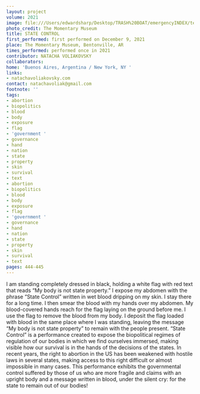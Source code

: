 ```yaml
---
layout: project
volume: 2021
image: file:///Users/edwardsharp/Desktop/TRASH%20BOAT/emergencyINDEX/ten_plus/guts/Print%20only/Links/1663710310716__State_Control--Natacha_Voliakovsky.jpg
photo_credit: The Momentary Museum
title: STATE CONTROL
first_performed: first performed on December 9, 2021
place: The Momentary Museum, Bentonville, AR
times_performed: performed once in 2021
contributor: NATACHA VOLIAKOVSKY
collaborators:
home: 'Buenos Aires, Argentina / New York, NY '
links:
- natachavoliakovsky.com
contact: natachavoliak@gmail.com
footnote: ''
tags:
- abortion
- biopolitics
- blood
- body
- exposure
- flag
- 'government '
- governance
- hand
- nation
- state
- property
- skin
- survival
- text
- abortion
- biopolitics
- blood
- body
- exposure
- flag
- 'government '
- governance
- hand
- nation
- state
- property
- skin
- survival
- text
pages: 444-445
---
```


 I am standing completely dressed in black, holding a white flag with red text that reads “My body is not state property.” I expose my abdomen with the phrase “State Control” written in wet blood dripping on my skin. I stay there for a long time. I then smear the blood with my hands over my abdomen. My blood-covered hands reach for the flag laying on the ground before me. I use the flag to remove the blood from my body. I deposit the flag loaded with blood in the same place where I was standing, leaving the message “My body is not state property” to remain with the people present. “State Control” is a performance created to expose the biopolitical regimes of regulation of our bodies in which we find ourselves immersed, making visible how our survival is in the hands of the decisions of the states. In recent years, the right to abortion in the US has been weakened with hostile laws in several states, making access to this right difficult or almost impossible in many cases. This performance exhibits the governmental control suffered by those of us who are more fragile and claims with an upright body and a message written in blood, under the silent cry: for the state to remain out of our bodies! 